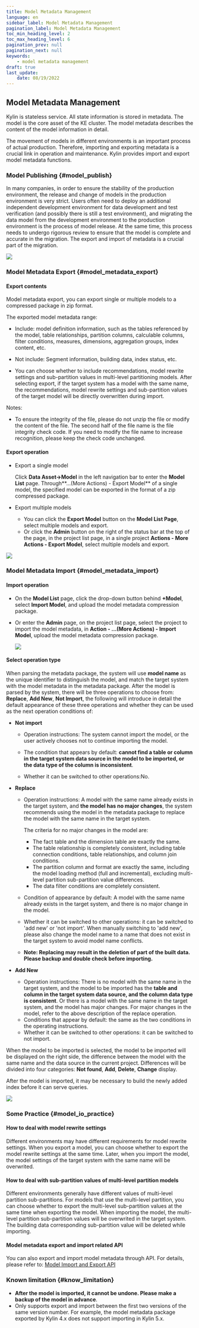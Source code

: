 ```yaml
---
title: Model Metadata Management
language: en
sidebar_label: Model Metadata Management
pagination_label: Model Metadata Management
toc_min_heading_level: 2
toc_max_heading_level: 6
pagination_prev: null
pagination_next: null
keywords:
    - model metadata management
draft: true
last_update:
    date: 08/19/2022
---
```



## Model Metadata Management

Kylin is stateless service. All state information is stored in metadata. The model is the core asset of the KE cluster. The model metadata describes the content of the model information in detail.

The movement of models in different environments is an important process of actual production. Therefore, importing and exporting metadata is a crucial link in operation and maintenance. Kylin provides import and export model metadata functions.


### Model Publishing {#model_publish}

In many companies, in order to ensure the stability of the production environment, the release and change of models in the production environment is very strict. Users often need to deploy an additional independent development environment for data development and test verification (and possibly there is still a test environment), and migrating the data model from the development environment to the production environment is the process of model release. At the same time, this process needs to undergo rigorous review to ensure that the model is complete and accurate in the migration. The export and import of metadata is a crucial part of the migration.

![](images/model_publish.png)


### Model Metadata Export {#model_metadata_export}

#### Export contents

Model metadata export, you can export single or multiple models to a compressed package in zip format.

The exported model metadata range:

- Include: model definition information, such as the tables referenced by the model, table relationships, partition columns, calculable columns, filter conditions, measures, dimensions, aggregation groups, index content, etc.

- Not include: Segment information, building data, index status, etc.

- You can choose whether to include recommendations, model rewrite settings and sub-partition values in multi-level partitioning models. After selecting export, if the target system has a model with the same name, the recommendations, model rewrite settings and sub-partition values of the target model will be directly overwritten during import.

Notes:

- To ensure the integrity of the file, please do not unzip the file or modify the content of the file. The second half of the file name is the file integrity check code. If you need to modify the file name to increase recognition, please keep the check code unchanged.


#### Export operation

- Export a single model

   Click **Data Asset->Model** in the left navigation bar to enter the **Model List** page. Through**...(More Actions) - Export Model** of a single model, the specified model can be exported in the format of a zip compressed package.

- Export multiple models

   - You can click the **Export Model** button on the **Model List Page**, select multiple models and export.
   - Or click the **Admin** button on the right of the status bar at the top of the page, in the project list page, in a single project **Actions - More Actions - Export Model**, select multiple models and export.

![](images/model_export.png)


### Model Metadata Import {#model_metadata_import}

#### Import operation

- On the **Model List** page, click the drop-down button behind **+Model**, select **Import Model**, and upload the model metadata compression package.

- Or enter the **Admin** page, on the project list page, select the project to import the model metadata, in **Action - ...(More Actions) - Import Model**, upload the model metadata compression package.

  ![](images/model_upload.png)
  
#### Select operation type

When parsing the metadata package, the system will use **model name** as the unique identifier to distinguish the model, and match the target system with the model metadata in the metadata package. After the model is parsed by the system, there will be three operations to choose from: **Replace**, **Add New**, **Not Import**, the following will introduce in detail the default appearance of these three operations and whether they can be used as the next operation conditions of:

- **Not import**

  - Operation instructions: The system cannot import the model, or the user actively chooses not to continue importing the model.

  - The condition that appears by default: **cannot find a table or column in the target system data source in the model to be imported, or the data type of the column is inconsistent**.

  - Whether it can be switched to other operations:No.

- **Replace**

  - Operation instructions: A model with the same name already exists in the target system, and **the model has no major changes**, the system recommends using the model in the metadata package to replace the model with the same name in the target system.

    The criteria for no major changes in the model are:

    - The fact table and the dimension table are exactly the same.
    - The table relationship is completely consistent, including table connection conditions, table relationships, and column join conditions.
    - The partition column and format are exactly the same, including the model loading method (full and incremental), excluding multi-level partition sub-partition value differences.
    - The data filter conditions are completely consistent.

  - Condition of appearance by default: A model with the same name already exists in the target system, and there is no major change in the model.

  - Whether it can be switched to other operations: it can be switched to 'add new' or 'not import'. When manually switching to 'add new', please also change the model name to a name that does not exist in the target system to avoid model name conflicts.

  - **Note: Replacing may result in the deletion of part of the built data. Please backup and double check before importing.**

- **Add New**
  
  - Operation instructions: There is no model with the same name in the target system, and the model to be imported has the **table and column in the target system data source, and the column data type is consistent**. Or there is a model with the same name in the target system, and the model has major changes. For major changes in the model, refer to the above description of the replace operation.
  - Conditions that appear by default: the same as the two conditions in the operating instructions.
  - Whether it can be switched to other operations: it can be switched to not import.

When the model to be imported is selected, the model to be imported will be displayed on the right side, the difference between the model with the same name and the data source in the current project. Differences will be divided into four categories: **Not found**, **Add**, **Delete**, **Change** display.

After the model is imported, it may be necessary to build the newly added index before it can serve queries.

![](images/model_check.png)

### Some Practice {#model_io_practice}

#### How to deal with model rewrite settings

Different environments may have different requirements for model rewrite settings. When you export a model, you can choose whether to export the model rewrite settings at the same time. Later, when you import the model, the model settings of the target system with the same name will be overwrited.

#### How to deal with sub-partition values of multi-level partition models

Different environments generally have different values of multi-level partition sub-partitions. For models that use the multi-level partition, you can choose whether to export the multi-level sub-partition values ​​at the same time when exporting the model. When importing the model, the multi-level partition sub-partition values will be overwrited in the target system. The building data corresponding sub-partition value will be deleted while importing.

#### Model metadata export and import related API

You can also export and import model metadata through API. For details, please refer to: [Model Import and Export API](../../../restapi/model_api/model_import_and_export_api.md)


### Known limitation {#know_limitation}
- **After the model is imported, it cannot be undone. Please make a backup of the model in advance**.
- Only supports export and import between the first two versions of the same version number. For example, the model metadata package exported by Kylin 4.x does not support importing in Kylin 5.x.
